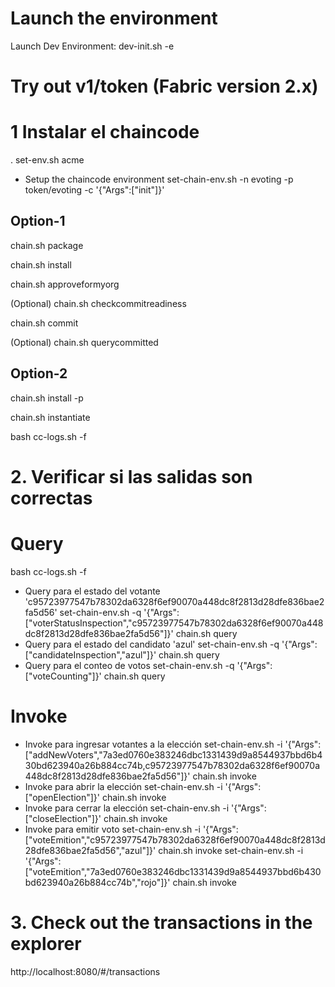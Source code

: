 Launch the environment
======================
Launch Dev Environment:     dev-init.sh -e

Try out v1/token (Fabric version 2.x)
=====================================

# 1 Instalar el chaincode

. set-env.sh acme

- Setup the chaincode environment
set-chain-env.sh   -n  evoting   -p token/evoting    -c '{"Args":["init"]}'  

Option-1
--------
chain.sh package

chain.sh install

chain.sh approveformyorg

(Optional)  chain.sh checkcommitreadiness

chain.sh commit

(Optional)  chain.sh querycommitted

Option-2
--------

chain.sh install -p

chain.sh instantiate

bash cc-logs.sh -f

# 2. Verificar si las salidas son correctas

Query
=====
bash cc-logs.sh -f

* Query para el estado del votante 'c95723977547b78302da6328f6ef90070a448dc8f2813d28dfe836bae2fa5d56'
set-chain-env.sh         -q   '{"Args":["voterStatusInspection","c95723977547b78302da6328f6ef90070a448dc8f2813d28dfe836bae2fa5d56"]}'
chain.sh query
* Query para el estado del candidato 'azul' 
set-chain-env.sh         -q   '{"Args":["candidateInspection","azul"]}'
chain.sh query
* Query para el conteo de votos
set-chain-env.sh         -q   '{"Args":["voteCounting"]}'
chain.sh query

Invoke
======

* Invoke para ingresar votantes a la elección
set-chain-env.sh         -i   '{"Args":["addNewVoters","7a3ed0760e383246dbc1331439d9a8544937bbd6b430bd623940a26b884cc74b,c95723977547b78302da6328f6ef90070a448dc8f2813d28dfe836bae2fa5d56"]}'
chain.sh  invoke
* Invoke para abrir la elección
set-chain-env.sh         -i   '{"Args":["openElection"]}'
chain.sh  invoke
* Invoke para cerrar la elección
set-chain-env.sh         -i   '{"Args":["closeElection"]}'
chain.sh  invoke
* Invoke para emitir voto
set-chain-env.sh         -i   '{"Args":["voteEmition","c95723977547b78302da6328f6ef90070a448dc8f2813d28dfe836bae2fa5d56","azul"]}'
chain.sh  invoke
set-chain-env.sh         -i   '{"Args":["voteEmition","7a3ed0760e383246dbc1331439d9a8544937bbd6b430bd623940a26b884cc74b","rojo"]}'
chain.sh  invoke

# 3. Check out the transactions in the explorer

http://localhost:8080/#/transactions
